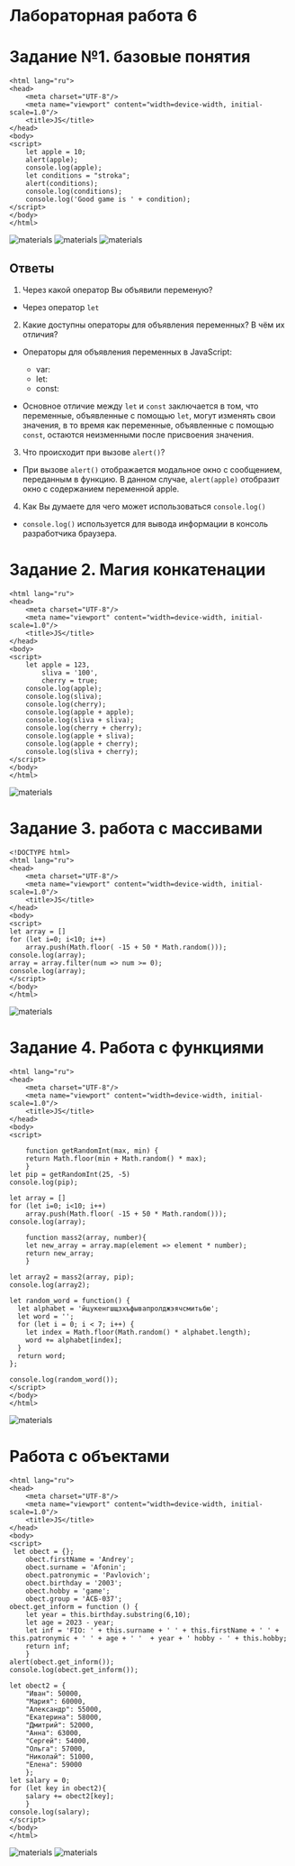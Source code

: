 
# Лабораторная работа 6

# Задание №1. базовые понятия

```<!DOCTYPE html>
<html lang="ru">
<head>
    <meta charset="UTF-8"/>
    <meta name="viewport" content="width=device-width, initial-scale=1.0"/>
    <title>JS</title>
</head>
<body>
<script>
    let apple = 10;
    alert(apple);
    console.log(apple);
    let conditions = "stroka";
    alert(conditions);
    console.log(conditions);
    console.log('Good game is ' + condition);
</script>
</body>
</html>
```

![materials](materials/10.png)
![materials](materials/stroka.png)
![materials](materials/console.png)

## Ответы


1. Через какой оператор Вы объявили переменую?

* Через оператор `let`

2. Какие доступны операторы для объявления переменных? В чём их отличия?

* Операторы для объявления переменных в JavaScript:

    * var: 
    * let: 
    * const: 
* Основное отличие между `let` и `const` заключается в том, что переменные, объявленные с помощью `let`, могут изменять свои значения, в то время как переменные, объявленные с помощью `const`, остаются неизменными после присвоения значения.

3. Что происходит при вызове `alert()`?

* При вызове `alert()` отображается модальное окно с сообщением, переданным в функцию. В данном случае, `alert(apple)` отобразит окно с содержанием переменной apple.

4. Как Вы думаете для чего может использоваться `console.log()`

* `console.log()` используется для вывода информации в консоль разработчика браузера. 

# Задание 2. Магия конкатенации

```<!DOCTYPE html>
<html lang="ru">
<head>
    <meta charset="UTF-8"/>
    <meta name="viewport" content="width=device-width, initial-scale=1.0"/>
    <title>JS</title>
</head>
<body>
<script>
    let apple = 123,
        sliva = '100',
        cherry = true;
    console.log(apple);
    console.log(sliva);
    console.log(cherry);
    console.log(apple + apple);
    console.log(sliva + sliva);
    console.log(cherry + cherry);
    console.log(apple + sliva);
    console.log(apple + cherry);
    console.log(sliva + cherry);
</script>
</body>
</html>
```
![materials](materials/consol2.png)

# Задание 3. работа с массивами

```
<!DOCTYPE html>
<html lang="ru">
<head>
    <meta charset="UTF-8"/>
    <meta name="viewport" content="width=device-width, initial-scale=1.0"/>
    <title>JS</title>
</head>
<body>
<script>
let array = []
for (let i=0; i<10; i++)
    array.push(Math.floor( -15 + 50 * Math.random()));
console.log(array);
array = array.filter(num => num >= 0);
console.log(array);
</script>
</body>
</html>
```

![materials](materials/array.png)

# Задание 4. Работа с функциями

```<!DOCTYPE html>
<html lang="ru">
<head>
    <meta charset="UTF-8"/>
    <meta name="viewport" content="width=device-width, initial-scale=1.0"/>
    <title>JS</title>
</head>
<body>
<script>

    function getRandomInt(max, min) {
    return Math.floor(min + Math.random() * max);
    }
let pip = getRandomInt(25, -5)
console.log(pip);

let array = []
for (let i=0; i<10; i++)
    array.push(Math.floor( -15 + 50 * Math.random()));
console.log(array);

    function mass2(array, number){
    let new_array = array.map(element => element * number);
    return new_array;
    }

let array2 = mass2(array, pip);
console.log(array2);

let random_word = function() {
  let alphabet = 'йцукенгшщзхъфывапролджэячсмитьбю';
  let word = '';
  for (let i = 0; i < 7; i++) {
    let index = Math.floor(Math.random() * alphabet.length);
    word += alphabet[index];
  }
  return word;
};

console.log(random_word());
</script>
</body>
</html>
```
![materials](materials/func.png)

# Работа с объектами

```<!DOCTYPE html>
<html lang="ru">
<head>
    <meta charset="UTF-8"/>
    <meta name="viewport" content="width=device-width, initial-scale=1.0"/>
    <title>JS</title>
</head>
<body>
<script>
 let obect = {};
    obect.firstName = 'Andrey';
    obect.surname = 'Afonin';
    obect.patronymic = 'Pavlovich';
    obect.birthday = '2003';
    obect.hobby = 'game';
    obect.group = 'АСБ-037';
obect.get_inform = function () {
    let year = this.birthday.substring(6,10);
    let age = 2023 - year;
    let inf = 'FIO: ' + this.surname + ' ' + this.firstName + ' ' + this.patronymic + ' ' + age + ' '  + year + ' hobby - ' + this.hobby;
    return inf;
    }
alert(obect.get_inform());
console.log(obect.get_inform());

let obect2 = {
    "Иван": 50000,
    "Мария": 60000,
    "Александр": 55000,
    "Екатерина": 58000,
    "Дмитрий": 52000,
    "Анна": 63000,
    "Сергей": 54000,
    "Ольга": 57000,
    "Николай": 51000,
    "Елена": 59000
    };
let salary = 0;
for (let key in obect2){
    salary += obect2[key];
    }
console.log(salary);
</script>
</body>
</html>
```

![materials](materials/fio.png)
![materials](materials/salary.png)